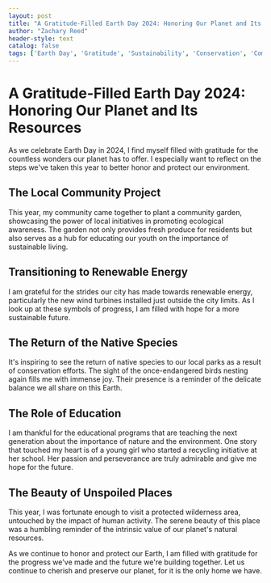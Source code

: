 ```yaml
---
layout: post
title: "A Gratitude-Filled Earth Day 2024: Honoring Our Planet and Its Resources"
author: "Zachary Reed"
header-style: text
catalog: false
tags: ['Earth Day', 'Gratitude', 'Sustainability', 'Conservation', 'Community Projects', 'Renewable Energy', 'Education', 'Environmental Awareness']
---
```


# A Gratitude-Filled Earth Day 2024: Honoring Our Planet and Its Resources

As we celebrate Earth Day in 2024, I find myself filled with gratitude for the countless wonders our planet has to offer. I especially want to reflect on the steps we've taken this year to better honor and protect our environment.

## The Local Community Project

This year, my community came together to plant a community garden, showcasing the power of local initiatives in promoting ecological awareness. The garden not only provides fresh produce for residents but also serves as a hub for educating our youth on the importance of sustainable living. 

## Transitioning to Renewable Energy

I am grateful for the strides our city has made towards renewable energy, particularly the new wind turbines installed just outside the city limits. As I look up at these symbols of progress, I am filled with hope for a more sustainable future.

## The Return of the Native Species

It's inspiring to see the return of native species to our local parks as a result of conservation efforts. The sight of the once-endangered birds nesting again fills me with immense joy. Their presence is a reminder of the delicate balance we all share on this Earth.

## The Role of Education

I am thankful for the educational programs that are teaching the next generation about the importance of nature and the environment. One story that touched my heart is of a young girl who started a recycling initiative at her school. Her passion and perseverance are truly admirable and give me hope for the future.

## The Beauty of Unspoiled Places

This year, I was fortunate enough to visit a protected wilderness area, untouched by the impact of human activity. The serene beauty of this place was a humbling reminder of the intrinsic value of our planet's natural resources.

As we continue to honor and protect our Earth, I am filled with gratitude for the progress we've made and the future we're building together. Let us continue to cherish and preserve our planet, for it is the only home we have.
